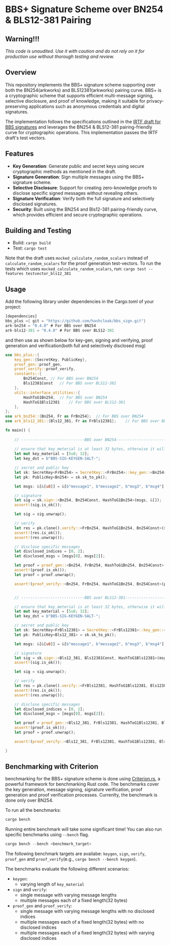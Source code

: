 # BBS+ Signature Scheme over BN254 & BLS12-381 Pairing

## Warning!!!

*This code is unaudited. Use it with caution and do not rely on it for production use without thorough testing and review.*

## Overview

This repository implements the BBS+ signature scheme supporting over both the BN254(arkworks) and BLS12381(arkworks) pairing curve. BBS+ is a cryptographic scheme that supports efficient multi-message signing, selective disclosure, and proof of knowledge, making it suitable for privacy-preserving applications such as anonymous credentials and digital signatures.

The implementation follows the specifications outlined in the [IRTF draft for BBS signatures](https://identity.foundation/bbs-signature/draft-irtf-cfrg-bbs-signatures.html) and leverages the BN254 & BLS12-381 pairing-friendly curve for cryptographic operations. This implementation passes the IRTF draft's test vectors.

## Features

- **Key Generation**: Generate public and secret keys using secure cryptographic methods as mentioned in the draft.
- **Signature Generation**: Sign multiple messages using the BBS+ signature scheme.
- **Selective Disclosure**: Support for creating zero-knowledge proofs to disclose specific signed messages without revealing others.
- **Signature Verification**: Verify both the full signature and selectively disclosed signatures.
- **Security**: Built using the BN254 and Bls12-381 pairing-friendly curve, which provides efficient and secure cryptographic operations.

## Building and Testing

- Build: `cargo build`
- Test: `cargo test`

Note that the draft uses `mocked_calculate_random_scalars` instead of `calculate_random_scalars` for the proof generation test-vectors. To run the tests which uses `mocked_calculate_random_scalars`, run: `cargo test --features testvector_bls12_381`

## Usage

Add the following library under dependencies in the Cargo.toml of your project:
```rust
[dependencies]
bbs_plus ={ git = "https://github.com/hashcloak/bbs_sign.git"}
ark-bn254 = "0.4.0" # For BBS over BN254
ark-bls12-381 = "0.4.0" # For BBS over BLS12-381
```
and then use as shown below for key-gen, signing and verifying, proof generation and verification(both full and selectively disclosed msg)

```rust
use bbs_plus::{
    key_gen::{SecretKey, PublicKey},
    proof_gen::proof_gen,
    proof_verify::proof_verify,
    constants::{
        Bn254Const, // For BBS over BN254
        Bls12381Const   // For BBS over BLS12-381
    },
    utils::interface_utilities::{ 
        HashToG1Bn254,  // For BBS over BN254
        HashToG1Bls12381    // For BBS over BLS12-381
    },
};
use ark_bn254::{Bn254, Fr as FrBn254};  // For BBS over BN254
use ark_bls12_381::{Bls12_381, Fr as FrBls12381};    // For BBS over BLS12-381

fn main() {
    
    // ----------------------------BBS over BN254------------------------------------- 
    
    // ensure that key_meterial is at least 32 bytes, otherwise it will panic
    let mut key_material = [5u8; 32];
    let key_dst = b"BBS-SIG-KEYGEN-SALT-";

    // secret and public key
    let sk: SecretKey<FrBn254> = SecretKey::<FrBn254>::key_gen::<Bn254>(&mut key_material, &[], key_dst.as_slice()).unwrap();
    let pk: PublicKey<Bn254> = sk.sk_to_pk();

    let msgs: &[&[u8]] = &[b"message1", b"message2", b"msg3", b"msg4"];

    // signature
    let sig = sk.sign::<Bn254, Bn254Const, HashToG1Bn254>(msgs, &[]);
    assert!(sig.is_ok());

    let sig = sig.unwrap();

    // verify
    let res = pk.clone().verify::<FrBn254, HashToG1Bn254, Bn254Const>(sig, &[], msgs);
    assert!(res.is_ok());
    assert!(res.unwrap());

    // disclose specific messages
    let disclosed_indices = [0, 2];
    let disclosed_msgs = [msgs[0], msgs[2]];

    let proof = proof_gen::<Bn254, FrBn254, HashToG1Bn254, Bn254Const>(pk.clone(), sig, &[], &[], msgs, disclosed_indices.as_slice());
    assert!(proof.is_ok());
    let proof = proof.unwrap();

    assert!(proof_verify::<Bn254, FrBn254, HashToG1Bn254, Bn254Const>(pk, proof, &[], &[], disclosed_msgs.as_slice(), disclosed_indices.as_slice()).unwrap());


    // ----------------------------BBS over BLS12-381------------------------------------- 

    // ensure that key_meterial is at least 32 bytes, otherwise it will panic
    let mut key_material = [5u8; 32];
    let key_dst = b"BBS-SIG-KEYGEN-SALT-";

    // secret and public key
    let sk: SecretKey<FrBls12381> = SecretKey::<FrBls12381>::key_gen::<Bls12_381>(&mut key_material, &[], key_dst.as_slice()).unwrap();
    let pk: PublicKey<Bls12_381> = sk.sk_to_pk();

    let msgs: &[&[u8]] = &[b"message1", b"message2", b"msg3", b"msg4"];

    // signature
    let sig = sk.sign::<Bls12_381, Bls12381Const, HashToG1Bls12381>(msgs, &[]);
    assert!(sig.is_ok());

    let sig = sig.unwrap();

    // verify
    let res = pk.clone().verify::<FrBls12381, HashToG1Bls12381, Bls12381Const>(sig, &[], msgs);
    assert!(res.is_ok());
    assert!(res.unwrap());

    // disclose specific messages
    let disclosed_indices = [0, 2];
    let disclosed_msgs = [msgs[0], msgs[2]];

    let proof = proof_gen::<Bls12_381, FrBls12381, HashToG1Bls12381, Bls12381Const>(pk.clone(), sig, &[], &[], msgs, disclosed_indices.as_slice());
    assert!(proof.is_ok());
    let proof = proof.unwrap();

    assert!(proof_verify::<Bls12_381, FrBls12381, HashToG1Bls12381, Bls12381Const>(pk, proof, &[], &[], disclosed_msgs.as_slice(), disclosed_indices.as_slice()).unwrap());

}

```
## Benchmarking with Criterion

benchmarking for the BBS+ signature scheme is done using [Criterion.rs](https://github.com/bheisler/criterion.rs), a powerful framework for benchmarking Rust code. The benchmarks cover the key generation, message signing, signature verification, proof generation and proof verification processes. Currenlty, the benchmark is done only over BN254.

To run all the benchmarks:
```rust
cargo bench
```
Running entire benchmark will take some significant time! You can also run specific benchmarks using `--bench` flag.
```rust
cargo bench --bench <benchmark_target>
```
The following benchmark targets are availabe: `keygen`, `sign`, `verify`, `proof_gen` and `proof_verify`(e.g., `cargo bench --bench keygen`).

The benchmarks evaluate the following different scenarios:
- `keygen`: 
    - varying length of `key_material`
- `sign` and `verify`: 
    - single message with varying message lengths 
    - multiple messages each of a fixed length(32 bytes)
- `proof_gen` and `proof_verify`: 
    - single message with varying message lengths with no disclosed indices
    - multiple messages each of a fixed length(32 bytes) with no disclosed indices 
    - multiple messages each of a fixed length(32 bytes) with varying disclosed indices